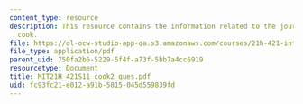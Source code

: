 ```yaml
---
content_type: resource
description: This resource contains the information related to the journals of captain
  cook.
file: https://ol-ocw-studio-app-qa.s3.amazonaws.com/courses/21h-421-introduction-to-environmental-history-spring-2011/fc93fc21e012a91b5815045d559839fd_MIT21H_421S11_cook2_ques.pdf
file_type: application/pdf
parent_uid: 750fa2b6-5229-5f4f-a73f-5bb7a4cc6919
resourcetype: Document
title: MIT21H_421S11_cook2_ques.pdf
uid: fc93fc21-e012-a91b-5815-045d559839fd
---
```

